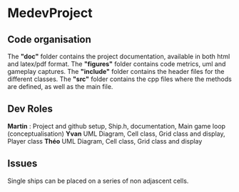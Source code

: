 # MedevProject

## Code organisation
The **"doc"** folder contains the project documentation, available in both html and latex/pdf format.
The **"figures"** folder contains code metrics, uml and gameplay captures.
The **"include"** folder contains the header files for the different classes.
The **"src"** folder contains the cpp files where the methods are defined, as well as the main file.
## Dev Roles
**Martin** : Project and github setup, Ship.h, documentation, Main game loop (conceptualisation)
**Yvan** UML Diagram, Cell class, Grid class and display, Player class
**Théo** UML Diagram, Cell class, Grid class and display

## Issues
Single ships can be placed on a series of non adjascent cells.
